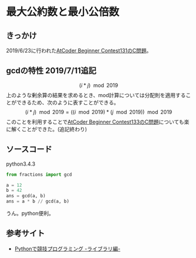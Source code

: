 # 最大公約数と最小公倍数

## きっかけ
2019/6/23に行われた[AtCoder Beginner Contest131のC問題](https://atcoder.jp/contests/abc131/tasks/abc131_c)。

## gcdの特性    2019/7/11追記
$$
(i * j)\mod 2019
$$
上のような剰余算の結果を求めるとき、mod計算については分配則を適用することができるため、次のように表すことができる。
$$
(i * j)\mod 2019 = ((i\mod 2019) * (j\mod 2019))\mod 2019
$$
このことを利用することで[AtCoder Beginner Contest133のC問題](https://atcoder.jp/contests/abc133/tasks/abc133_c)についても楽に解くことができた。(追記終わり)

## ソースコード
python3.4.3
~~~python
from fractions import gcd

a = 12
b = 42
ans = gcd(a, b)
ans = a * b // gcd(a, b)
~~~
うん。python便利。

## 参考サイト
- [Pythonで競技プログラミング -ライブラリ編-](https://qiita.com/Kentaro_okumura/items/5b95b767a2e691cd5482)